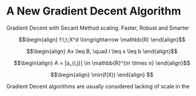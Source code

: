 # A New Gradient Decent Algorithm
Gradient Decent with Secant Method scaling. Faster, Robust and Smarter

```math
\begin{align}
f:\;\;X^d \longrightarrow \mathbb{R}
\end{align}
```

```math
\begin{align}
Ax \leq B, \quad l \leq x \leq b
\end{align}
```

```math
\begin{align}
A = [a_{i,j}] \in \mathbb{R}^{m \times n}
\end{align}
```

```math
\begin{align}
\min(f(X))
\end{align}

```

Gradient Decent algorithms are usually considered lacking of scale in the 
